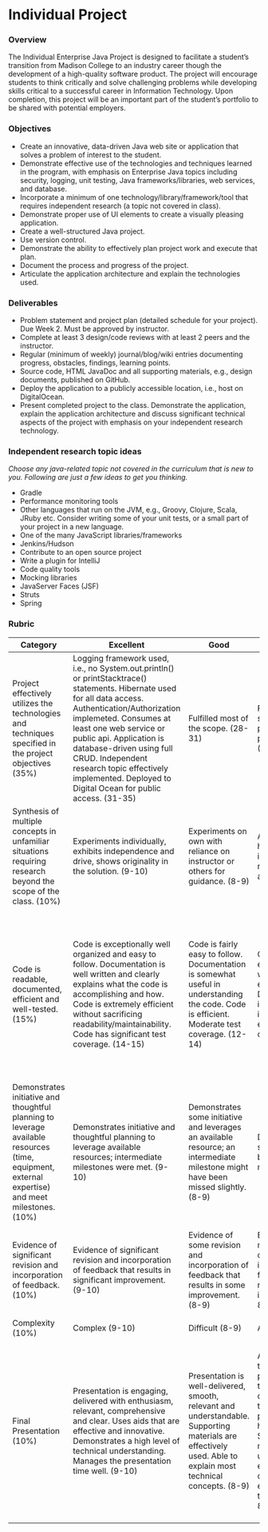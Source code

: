 # Individual Project

### Overview

The Individual Enterprise Java Project is designed to facilitate a student’s transition from Madison College to an industry career though the development of a high-quality software product. The project will encourage students to think critically and solve challenging problems while developing skills critical to a successful career in Information Technology.  Upon completion, this project will be an important part of the student’s portfolio to be shared with potential employers.   

### Objectives

* Create an innovative, data-driven Java web site or application that solves a problem of interest to the student.
* Demonstrate effective use of the technologies and techniques learned in the program, with emphasis on Enterprise Java topics including security, logging, unit testing, Java frameworks/libraries, web services, and database.
* Incorporate a minimum of one technology/library/framework/tool that requires independent research (a topic not covered in class).
* Demonstrate proper use of UI elements to create a visually pleasing application.
* Create a well-structured Java project.
* Use version control.
* Demonstrate the ability to effectively plan project work and execute that plan.
* Document the process and progress of the project.
* Articulate the application architecture and explain the technologies used.

### Deliverables

* Problem statement and project plan (detailed schedule for your project). Due Week 2. Must be approved by instructor.
* Complete at least 3 design/code reviews with at least 2 peers and the instructor.
* Regular (minimum of weekly) journal/blog/wiki entries documenting progress, obstacles, findings, learning points.
* Source code, HTML JavaDoc and all supporting materials, e.g., design documents, published on GitHub.
* Deploy the application to a publicly accessible location, i.e., host on DigitalOcean.
* Present completed project to the class. Demonstrate the application, explain the application architecture and discuss significant technical aspects of the project with emphasis on your independent research technology. 

### Independent research topic ideas

*Choose any java-related topic not covered in the curriculum that is new to you. Following are just a few ideas to get you thinking.*

* Gradle
* Performance monitoring tools
* Other languages that run on the JVM, e.g., Groovy, Clojure, Scala, JRuby etc. Consider writing some of your unit tests, or a small part of your project in a new language.
* One of the many JavaScript libraries/frameworks
* Jenkins/Hudson
* Contribute to an open source project
* Write a plugin for IntelliJ 
* Code quality tools
* Mocking libraries
* JavaServer Faces (JSF)
* Struts
* Spring


### Rubric

| Category  | Excellent |   Good    |   Fair    |   Poor    |
|-----------|-----------|-----------|-----------|-----------|
| Project effectively utilizes the technologies and techniques specified in the project objectives (35%)|  Logging framework used, i.e., no System.out.println() or printStacktrace() statements.  Hibernate used for all data access. Authentication/Authorization implemeted. Consumes at least one web service or public api. Application is database-driven using full CRUD.  Independent research topic effectively implemented. Deployed to Digital Ocean for public access. (31-35) | Fulfilled most of the scope. (28-31) | Fulfilled some significant portions of the project scope. (21-28) | Barely fulfilled the scope: significant portions are missing. (0-21) |
| Synthesis of multiple concepts in unfamiliar situations requiring research beyond the scope of the class. (10%) | Experiments individually, exhibits independence and drive, shows originality in the solution. (9-10) | Experiments on own with reliance on instructor or others for guidance. (8-9) | Attempted with heavy reliance on instructor for recommendations and help. (6-8) | No observable interest or effort shown. (0-6) |
| Code is readable, documented, efficient and well-tested. (15%) | Code is exceptionally well organized and easy to follow. Documentation is well written and clearly explains what the code is accomplishing and how. Code is extremely efficient without sacrificing readability/maintainability. Code has significant test coverage. (14-15) |  Code is fairly easy to follow. Documentation is somewhat useful in understanding the code. Code is efficient. Moderate test coverage. (12-14) | Code is fairly easy to follow with some exceptions. Documentation is incomplete. Code inefficiencies exist. Some test coverage. (9-12) | Code is poorly organized; documentation is simply embedded comments and does not help the reader understand the code; code is unnecessarily long and complex. Little to no test coverage. (0-9) |
| Demonstrates initiative and thoughtful planning to leverage available resources (time, equipment, external expertise) and meet milestones. (10%) | Demonstrates initiative and thoughtful planning to leverage available resources; intermediate milestones were met. (9-10) | Demonstrates some initiative and leverages an available resource; an intermediate milestone might have been missed slightly. (8-9) | Demonstrates some planning but missed milestones. (6-8) | Appears to have involved minimal planning, missed milestones or failed to reach potential due to underutilized resources. (0-6) |
| Evidence of significant revision and incorporation of feedback. (10%) | Evidence of significant revision and incorporation of feedback that results in significant improvement. (9-10) | Evidence of some revision and incorporation of feedback that results in some improvement. (8-9) | Evidence of minor revision only and incorporation of feedback that results in minimal improvement. (6-8) | Project appears to have undergone little to no revision or incorporation of feedback. (0-6) |  
| Complexity (10%) | Complex (9-10) | Difficult (8-9) | Average (6-8) | Simple (0-6) |
| Final Presentation (10%) | Presentation is engaging, delivered with enthusiasm, relevant, comprehensive and clear. Uses aids that are effective and innovative. Demonstrates a high level of technical understanding. Manages the presentation time well. (9-10) | Presentation is well-delivered, smooth, relevant and understandable. Supporting materials are effectively used. Able to explain most technical concepts. (8-9) | Audience is able to follow the presentation, but there are minor disconnects in the flow or presentation is heavily scripted. Supporting materials are used and explained in context. Able to explain some technicalities. (6-8) | Presentation is difficult to follow, flow could be improved. Supporting materials are used, but not explained or in the proper context. Able to explain only a few technicalities. Presentation time is poorly managed. (0-6) |


